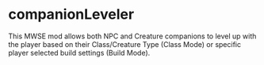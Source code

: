 # companionLeveler
This MWSE mod allows both NPC and Creature companions to level up with the player based on their Class/Creature Type (Class Mode) or specific player selected build settings (Build Mode).
